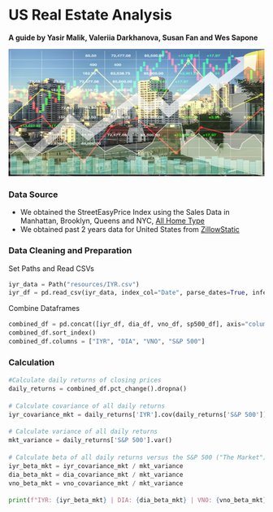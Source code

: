# US Real Estate Analysis 
**A guide by Yasir Malik, Valeriia Darkhanova, Susan Fan and Wes Sapone**

<img src="/image/1.jpg" width="550" height="250" align=" center">

### **Data Source**

- We obtained the StreetEasyPrice Index using the Sales Data in Manhattan, Brooklyn, Queens and NYC, [All Home Type](https://streeteasy.com/blog/data-dashboard/?agg=Index&metric=StreetEasy%20Price%20Index&type=Sales&bedrooms=Any%20Bedrooms&property=Any%20Property%20Type&minDate=2010-01-01&maxDate=2020-12-01&area=Flatiron,Brooklyn%20Heights)
- We obtained past 2 years data for United States from [ZillowStatic](https://files.zillowstatic.com/research/public_v2/zhvi/Metro_zhvi_uc_sfrcondo_tier_0.33_0.67_sm_sa_mon.csv)


### **Data Cleaning and Preparation**

Set Paths and Read CSVs
```python
iyr_data = Path("resources/IYR.csv")
iyr_df = pd.read_csv(iyr_data, index_col="Date", parse_dates=True, infer_datetime_format=True)
```
Combine Dataframes
```python
combined_df = pd.concat([iyr_df, dia_df, vno_df, sp500_df], axis="columns", join="inner")
combined_df.sort_index()
combined_df.columns = ["IYR", "DIA", "VNO", "S&P 500"]
```

### **Calculation**

```python
#Calculate daily returns of closing prices
daily_returns = combined_df.pct_change().dropna()

# Calculate covariance of all daily returns
iyr_covariance_mkt = daily_returns['IYR'].cov(daily_returns['S&P 500'])

# Calculate variance of all daily returns
mkt_variance = daily_returns['S&P 500'].var()

# Calculate beta of all daily returns versus the S&P 500 ("The Market")
iyr_beta_mkt = iyr_covariance_mkt / mkt_variance
dia_beta_mkt = dia_covariance_mkt / mkt_variance
vno_beta_mkt = vno_covariance_mkt / mkt_variance

print(f"IYR: {iyr_beta_mkt} | DIA: {dia_beta_mkt} | VNO: {vno_beta_mkt}")
```


# 

